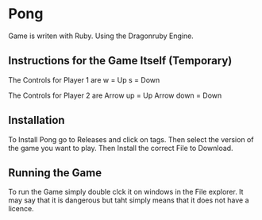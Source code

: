 # Pong
Game is writen with Ruby. 
Using the Dragonruby Engine.

## Instructions for the Game Itself (Temporary)
The Controls for Player 1 are 
w = Up 
s = Down

The Controls for Player 2 are 
Arrow up   = Up 
Arrow down = Down

## Installation
To Install Pong go to Releases and click on tags. 
Then select the version of the game you want to play. 
Then Install the correct File to Download. 

## Running the Game
To run the Game simply double clck it on windows in the File explorer.
It may say that it is dangerous but taht simply means that it does not have a licence.